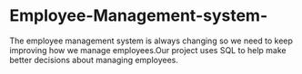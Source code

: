 # Employee-Management-system-
The employee management system is always changing so we need to keep improving how we manage employees.Our project  uses SQL to help make better decisions about managing employees.
